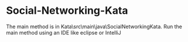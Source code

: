 # Social-Networking-Kata

The main method is in Kata\src\main\java\SocialNetworkingKata. Run the main method using an IDE like eclipse or IntelliJ
